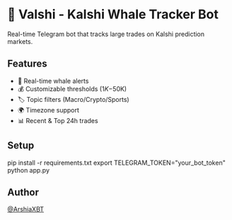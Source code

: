 # 🐋 Valshi - Kalshi Whale Tracker Bot
Real-time Telegram bot that tracks large trades on Kalshi prediction markets.

## Features
- 🔔 Real-time whale alerts
- 💰 Customizable thresholds ($1K-$50K)  
- 🏷️ Topic filters (Macro/Crypto/Sports)
- 🌍 Timezone support
- 📊 Recent & Top 24h trades

## Setup
pip install -r requirements.txt
export TELEGRAM_TOKEN="your_bot_token"
python app.py

## Author
[@ArshiaXBT](https://x.com/ArshiaXBT)
